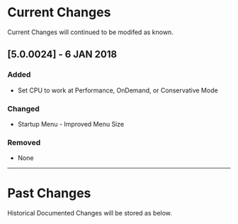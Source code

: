 # Current Changes
Current Changes will continued to be modifed as known.

## [5.0.0024] - 6 JAN 2018
### Added
- Set CPU to work at Performance, OnDemand, or Conservative Mode

### Changed
- Startup Menu - Improved Menu Size

### Removed
- None

-------------------------------------------------------
# Past Changes
Historical Documented Changes will be stored as below.

